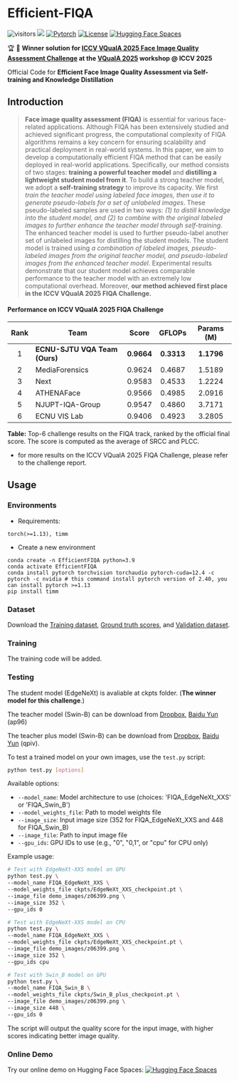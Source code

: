 # Efficient-FIQA
![visitors](https://visitor-badge.laobi.icu/badge?page_id=sunwei925/Efficient-FIQA) [![](https://img.shields.io/github/stars/sunwei925/Efficient-FIQA)](https://github.com/sunwei925/Efficient-FIQA)
[![Pytorch](https://img.shields.io/badge/PyTorch-1.13%2B-brightgree?logo=PyTorch)](https://pytorch.org/)
[![License](https://img.shields.io/badge/License-Apache%202.0-blue.svg)](https://github.com/sunwei925/UIQA)
[![Hugging Face Spaces](https://img.shields.io/badge/%F0%9F%A4%97%20Hugging%20Face-Spaces-blue)](https://huggingface.co/spaces/sunwei925/Efficient-FIQA)
<!-- [![arXiv](https://img.shields.io/badge/build-paper-red?logo=arXiv&label=arXiv)](https://arxiv.org/abs/2409.00749) -->

🏆 🥇 **Winner solution for [ICCV VQualA 2025 Face Image Quality Assessment Challenge](https://codalab.lisn.upsaclay.fr/competitions/23017) at the [VQualA 2025](https://vquala.github.io/) workshop @ ICCV 2025** 

Official Code for **Efficient Face Image Quality Assessment via Self-training and Knowledge Distillation**

## Introduction
> **Face image quality assessment (FIQA)** is essential for various face-related applications. Although FIQA has been extensively studied and achieved significant progress, the computational complexity of FIQA algorithms remains a key concern for ensuring scalability and practical deployment in real-world systems. In this paper, we aim to develop a computationally efficient FIQA method that can be easily deployed in real-world applications. Specifically, our method consists of two stages: **training a powerful teacher model** and **distilling a lightweight student model from it**. To build a strong teacher model, we adopt a **self-training strategy** to improve its capacity. We first *train the teacher model using labeled face images, then use it to generate pseudo-labels for a set of unlabeled images*. These pseudo-labeled samples are used in two ways: *(1) to distill knowledge into the student model, and (2) to combine with the original labeled images to further enhance the teacher model through self-training*. The enhanced teacher model is used to further pseudo-label another set of unlabeled images for distilling the student models. The student model is trained using *a combination of labeled images, pseudo-labeled images from the original teacher model, and pseudo-labeled images from the enhanced teacher model*. Experimental results demonstrate that our student model achieves comparable performance to the teacher model with an extremely low computational overhead. Moreover, **our method achieved first place in the ICCV VQualA 2025 FIQA Challenge.**

#### Performance on ICCV VQualA 2025 FIQA Challenge
| **Rank** | **Team**                   | **Score** | **GFLOPs** | **Params (M)** |
|:--------:|----------------------------|:---------:|:----------:|:--------------:|
| 1        | **ECNU-SJTU VQA Team (Ours)**  | **0.9664**    | **0.3313**     | **1.1796**         |
| 2        | MediaForensics             | 0.9624    | 0.4687     | 1.5189         |
| 3        | Next                       | 0.9583    | 0.4533     | 1.2224         |
| 4        | ATHENAFace                 | 0.9566    | 0.4985     | 2.0916         |
| 5        | NJUPT-IQA-Group            | 0.9547    | 0.4860     | 3.7171         |
| 6        | ECNU VIS Lab               | 0.9406    | 0.4923     | 3.2805         |

**Table:** Top-6 challenge results on the FIQA track, ranked by the official final score. The score is computed as the average of SRCC and PLCC.


- for more results on the ICCV VQualA 2025 FIQA Challenge, please refer to the challenge report.

## Usage
### Environments
- Requirements:
```
torch(>=1.13), timm
```
- Create a new environment
```
conda create -n EfficientFIQA python=3.9
conda activate EfficientFIQA 
conda install pytorch torchvision torchaudio pytorch-cuda=12.4 -c pytorch -c nvidia # this command install pytorch version of 2.40, you can install pytorch >=1.13
pip install timm
```


### Dataset
Download the [Training dataset](https://drive.google.com/file/d/1FpylY9uVOfdKw5vI6UduMviUMIiDfK-7/view), [Ground truth scores](https://drive.google.com/file/d/1UQ8m4gIPg5X2LC3ugifWGhul0LP86_9b/view), and [Validation dataset](https://drive.google.com/file/d/1UM8IgjFjf6O3hIwhVqfFaLkHMjtMOvK2/view).

### Training
The training code will be added.

### Testing
The student model (EdgeNeXt) is avaliable at ckpts folder. (**The winner model for this challenge**.)

The teacher model (Swin-B) can be download from [Dropbox](https://www.dropbox.com/scl/fi/omso4imlippzkmzsq7pzw/Swin_B_checkpoint.pt?rlkey=fjcdrnnnm8uipahsg0d4ej4zs&st=rclvat38&dl=0), [Baidu Yun](https://pan.baidu.com/s/1bF2k0z0ZmPRQJ3YlO-AEGQ) (ap96)

The teacher plus model (Swin-B) can be download from [Dropbox](https://www.dropbox.com/scl/fi/74abmcgi43t9e9rth012n/Swin_B_plus_checkpoint.pt?rlkey=m7whu8j4yvtkoiu3nscivfkkd&st=i3wia01p&dl=0), [Baidu Yun](https://pan.baidu.com/s/1z0iZw3T1X3Ul11WCzwbd9w) (qpiv).

To test a trained model on your own images, use the `test.py` script:

```bash
python test.py [options]
```

Available options:
- `--model_name`: Model architecture to use (choices: 'FIQA_EdgeNeXt_XXS' or 'FIQA_Swin_B')
- `--model_weights_file`: Path to model weights file
- `--image_size`: Input image size (352 for FIQA_EdgeNeXt_XXS and 448 for FIQA_Swin_B)
- `--image_file`: Path to input image file 
- `--gpu_ids`: GPU IDs to use (e.g., "0", "0,1", or "cpu" for CPU only)

Example usage:
```bash
# Test with EdgeNeXt-XXS model on GPU
python test.py \
--model_name FIQA_EdgeNeXt_XXS \
--model_weights_file ckpts/EdgeNeXt_XXS_checkpoint.pt \
--image_file demo_images/z06399.png \
--image_size 352 \
--gpu_ids 0

# Test with EdgeNeXt-XXS model on CPU
python test.py \
--model_name FIQA_EdgeNeXt_XXS \
--model_weights_file ckpts/EdgeNeXt_XXS_checkpoint.pt \
--image_file demo_images/z06399.png \
--image_size 352 \
--gpu_ids cpu

# Test with Swin_B model on GPU
python test.py \
--model_name FIQA_Swin_B \
--model_weights_file ckpts/Swin_B_plus_checkpoint.pt \
--image_file demo_images/z06399.png \
--image_size 448 \
--gpu_ids 0
```

The script will output the quality score for the input image, with higher scores indicating better image quality.

### Online Demo
Try our online demo on Hugging Face Spaces: [![Hugging Face Spaces](https://img.shields.io/badge/%F0%9F%A4%97%20Hugging%20Face-Spaces-blue)](https://huggingface.co/spaces/sunwei925/Efficient-FIQA)


